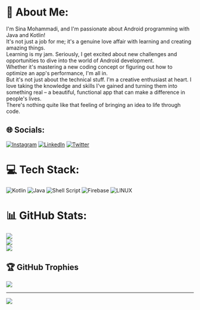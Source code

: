 # 💫 About Me:
I'm Sina Mohammadi, and I'm passionate about Android programming with Java and Kotlin! <br>It's not just a job for me; it's a genuine love affair with learning and creating amazing things.<br>Learning is my jam. Seriously, I get excited about new challenges and opportunities to dive into the world of Android development. <br>Whether it's mastering a new coding concept or figuring out how to optimize an app's performance, I'm all in.<br>But it's not just about the technical stuff. I'm a creative enthusiast at heart. I love taking the knowledge and skills I've gained and turning them into something real – a beautiful, functional app that can make a difference in people's lives. <br>There's nothing quite like that feeling of bringing an idea to life through code.


## 🌐 Socials:
[![Instagram](https://img.shields.io/badge/Instagram-%23E4405F.svg?logo=Instagram&logoColor=white)](https://instagram.com/cna.cw_) [![LinkedIn](https://img.shields.io/badge/LinkedIn-%230077B5.svg?logo=linkedin&logoColor=white)](https://linkedin.com/in/sina-mohammadi-0bb069242) [![Twitter](https://img.shields.io/badge/Twitter-%231DA1F2.svg?logo=Twitter&logoColor=white)](https://twitter.com/cna_mhd) 

# 💻 Tech Stack:
![Kotlin](https://img.shields.io/badge/kotlin-%237F52FF.svg?style=for-the-badge&logo=kotlin&logoColor=white) ![Java](https://img.shields.io/badge/java-%23ED8B00.svg?style=for-the-badge&logo=openjdk&logoColor=white) ![Shell Script](https://img.shields.io/badge/shell_script-%23121011.svg?style=for-the-badge&logo=gnu-bash&logoColor=white) ![Firebase](https://img.shields.io/badge/firebase-%23039BE5.svg?style=for-the-badge&logo=firebase) ![LINUX](https://img.shields.io/badge/Linux-FCC624?style=for-the-badge&logo=linux&logoColor=black)
# 📊 GitHub Stats:
![](https://github-readme-stats.vercel.app/api?username=cna-mhmdi&theme=dark&hide_border=false&include_all_commits=false&count_private=true)<br/>
![](https://github-readme-streak-stats.herokuapp.com/?user=cna-mhmdi&theme=dark&hide_border=false)<br/>
![](https://github-readme-stats.vercel.app/api/top-langs/?username=cna-mhmdi&theme=dark&hide_border=false&include_all_commits=false&count_private=true&layout=compact)

## 🏆 GitHub Trophies
![](https://github-profile-trophy.vercel.app/?username=cna-mhmdi&theme=nord&no-frame=false&no-bg=false&margin-w=4)

---
[![](https://visitcount.itsvg.in/api?id=cna-mhmdi&icon=2&color=0)](https://visitcount.itsvg.in)

<!-- Proudly created with GPRM ( https://gprm.itsvg.in ) -->
